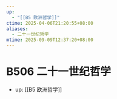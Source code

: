 ```yaml
---
up:
  - "[[B5 欧洲哲学]]"
ctime: 2025-04-06T21:20:55+08:00
aliases:
  - 二十一世纪哲学
mtime: 2025-09-09T12:37:20+08:00
---
```


# B506 二十一世纪哲学

- up: [[B5 欧洲哲学]]
